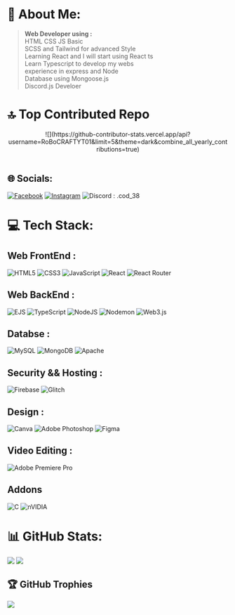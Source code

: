 # 💫 About Me:
> **Web Developer using :**<br>
HTML CSS JS Basic<br>
SCSS and Tailwind for advanced Style<br>
Learning React and I will start using React ts<br>
Learn Typescript to develop my webs <br>
experience in express and Node<br>
Database using Mongoose.js<br>
Discord.js Develoer<br>

# 🔝 Top Contributed Repo
<div align="center">
  ![](https://github-contributor-stats.vercel.app/api?username=RoBoCRAFTYT01&limit=5&theme=dark&combine_all_yearly_contributions=true)
</div>
<br>

## 🌐 Socials:
[![Facebook](https://img.shields.io/badge/Facebook-%231877F2.svg?logo=Facebook&logoColor=white)](https://facebook.com/Raouf%20Raouf) 
[![Instagram](https://img.shields.io/badge/Instagram-%23E4405F.svg?logo=Instagram&logoColor=white)](https://instagram.com/raouf._.159) 
![Discord : .cod_38](https://img.shields.io/badge/Discord-%23091dd3.svg?logo=Discord&logoColor=white)

# 💻 Tech Stack:
## Web FrontEnd :
![HTML5](https://img.shields.io/badge/html5-%23E34F26.svg?style=for-the-badge&logo=html5&logoColor=white) 
![CSS3](https://img.shields.io/badge/css3-%231572B6.svg?style=for-the-badge&logo=css3&logoColor=white) 
![JavaScript](https://img.shields.io/badge/javascript-%23323330.svg?style=for-the-badge&logo=javascript&logoColor=%23F7DF1E) 
![React](https://img.shields.io/badge/react-%2320232a.svg?style=for-the-badge&logo=react&logoColor=%2361DAFB) 
![React Router](https://img.shields.io/badge/React_Router-CA4245?style=for-the-badge&logo=react-router&logoColor=white) <br>

## Web BackEnd :
![EJS](https://img.shields.io/badge/ejs-%23B4CA65.svg?style=for-the-badge&logo=ejs&logoColor=black)
![TypeScript](https://img.shields.io/badge/typescript-%23007ACC.svg?style=for-the-badge&logo=typescript&logoColor=white)
![NodeJS](https://img.shields.io/badge/node.js-6DA55F?style=for-the-badge&logo=node.js&logoColor=white)
![Nodemon](https://img.shields.io/badge/NODEMON-%23323330.svg?style=for-the-badge&logo=nodemon&logoColor=%BBDEAD)
![Web3.js](https://img.shields.io/badge/web3.js-F16822?style=for-the-badge&logo=web3.js&logoColor=white) <br>

## Databse :
![MySQL](https://img.shields.io/badge/mysql-4479A1.svg?style=for-the-badge&logo=mysql&logoColor=white) 
![MongoDB](https://img.shields.io/badge/MongoDB-%234ea94b.svg?style=for-the-badge&logo=mongodb&logoColor=white) 
![Apache](https://img.shields.io/badge/apache-%23D42029.svg?style=for-the-badge&logo=apache&logoColor=white) <br>

## Security && Hosting :
![Firebase](https://img.shields.io/badge/firebase-%23039BE5.svg?style=for-the-badge&logo=firebase) 
![Glitch](https://img.shields.io/badge/glitch-%233333FF.svg?style=for-the-badge&logo=glitch&logoColor=white) <br>

## Design :
![Canva](https://img.shields.io/badge/Canva-%2300C4CC.svg?style=for-the-badge&logo=Canva&logoColor=white) 
![Adobe Photoshop](https://img.shields.io/badge/adobe%20photoshop-%2331A8FF.svg?style=for-the-badge&logo=adobe%20photoshop&logoColor=white) 
![Figma](https://img.shields.io/badge/figma-%23F24E1E.svg?style=for-the-badge&logo=figma&logoColor=white) <br>

## Video Editing :
![Adobe Premiere Pro](https://img.shields.io/badge/Adobe%20Premiere%20Pro-9999FF.svg?style=for-the-badge&logo=Adobe%20Premiere%20Pro&logoColor=white) <br>

## Addons
![C](https://img.shields.io/badge/c-%2300599C.svg?style=for-the-badge&logo=c&logoColor=white) 
![nVIDIA](https://img.shields.io/badge/nVIDIA-%2376B900.svg?style=for-the-badge&logo=nVIDIA&logoColor=white)

# 📊 GitHub Stats:
![](https://github-readme-stats.vercel.app/api?username=RoBoCRAFTYT01&theme=dark&hide_border=false&include_all_commits=false&count_private=true)
![](https://github-readme-streak-stats.herokuapp.com/?user=RoBoCRAFTYT01&theme=dark&hide_border=false)

## 🏆 GitHub Trophies
![](https://github-profile-trophy.vercel.app/?username=RoBoCRAFTYT01&theme=github_dark&no-frame=true&no-bg=true&margin-w=4)

